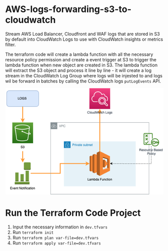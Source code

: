# AWS-logs-forwarding-s3-to-cloudwatch
Stream AWS Load Balancer, Cloudfront and WAF logs that are stored in S3 by default into CloudWatch Logs to use with CloudWatch insights or metrics filter.

The terraform code will create a lambda function with all the necessary resource policy permission and create a event trigger at S3 to trigger the lambda function when new object are created in S3. The lambda function will extract the S3 object and process it line by line - it will create a log stream in the CloudWatch Log Group where logs will be injested to and logs wil be forward in batches by calling the CloudWatch logs `putLogEvents` API. 

![Architecture Diagram](diagram/architecture.png)

# Run the Terraform Code Project
1. Input the necessary information in `dev.tfvars`
2. Run `terraform init`
3. Run `terraform plan var-file=dev.tfvars`
4. Run `terraform apply var-file=dev.tfvars`


